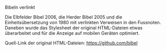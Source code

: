Bibeln verlinkt

Die Elbfelder Bibel 2006, die Herder Bibel 2005 und die Einheitsübersetzung von 1980 mit verlinkten Verweisen in den Fussnoten.
Daneben wurde das Stylesheet der original HTML-Dateien etwas überarbeitet und für die Anzeige auf mobilen Geräten optimiert.

Quell-Link der original HTML-Dateien: https://github.com/bibel
